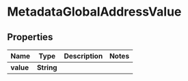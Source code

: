

# MetadataGlobalAddressValue


## Properties

| Name | Type | Description | Notes |
|------------ | ------------- | ------------- | -------------|
|**value** | **String** |  |  |



